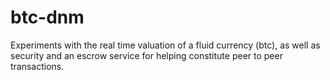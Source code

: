# btc-dnm
Experiments with the real time valuation of a fluid currency (btc), as well as security and an escrow service for helping constitute peer to peer transactions.
